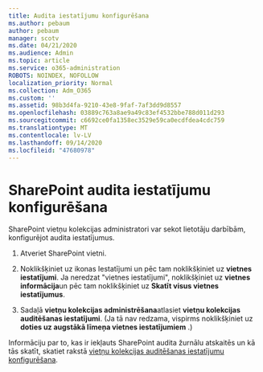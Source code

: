 ```yaml
---
title: Audita iestatījumu konfigurēšana
ms.author: pebaum
author: pebaum
manager: scotv
ms.date: 04/21/2020
ms.audience: Admin
ms.topic: article
ms.service: o365-administration
ROBOTS: NOINDEX, NOFOLLOW
localization_priority: Normal
ms.collection: Adm_O365
ms.custom: ''
ms.assetid: 98b3d4fa-9210-43e8-9faf-7af3dd9d8557
ms.openlocfilehash: 03889c763a8ae9a49c83ef4532bbe788d011d293
ms.sourcegitcommit: c6692ce0fa1358ec3529e59ca0ecdfdea4cdc759
ms.translationtype: MT
ms.contentlocale: lv-LV
ms.lasthandoff: 09/14/2020
ms.locfileid: "47680978"
---
```

# <a name="configure-sharepoint-audit-settings"></a>SharePoint audita iestatījumu konfigurēšana

SharePoint vietņu kolekcijas administratori var sekot lietotāju darbībām, konfigurējot audita iestatījumus.
  
1. Atveriet SharePoint vietni.
    
2. Noklikšķiniet uz ikonas Iestatījumi un pēc tam noklikšķiniet uz **vietnes iestatījumi**. Ja neredzat "vietnes iestatījumi", noklikšķiniet uz **vietnes informācija**un pēc tam noklikšķiniet uz **Skatīt visus vietnes iestatījumus**.
    
3. Sadaļā **vietņu kolekcijas administrēšana**atlasiet **vietņu kolekcijas auditēšanas iestatījumi**. (Ja tā nav redzama, vispirms noklikšķiniet uz **doties uz augstākā līmeņa vietnes iestatījumiem** .) 
    
Informāciju par to, kas ir iekļauts SharePoint audita žurnālu atskaitēs un kā tās skatīt, skatiet rakstā [vietņu kolekcijas auditēšanas iestatījumu konfigurēšana](https://go.microsoft.com/fwlink/?linkid=404050).
  

